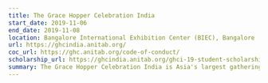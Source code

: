 ```yaml
---
title: The Grace Hopper Celebration India
start_date: 2019-11-06
end_date: 2019-11-08
location: Bangalore International Exhibition Center (BIEC), Bangalore
url: https://ghcindia.anitab.org/
coc_url: https://ghc.anitab.org/code-of-conduct/
scholarship_url: https://ghcindia.anitab.org/ghci-19-student-scholarships-2/
summary: The Grace Hopper Celebration India is Asia's largest gathering of women technologists. It is produced by AnitaB.org and presented in partnership with ACM India.
---
```

